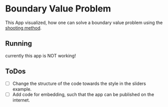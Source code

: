 # Boundary Value Problem
This App visualized, how one can solve a boundary value problem using the [shooting method](https://en.wikipedia.org/wiki/Shooting_method).

## Running
currently this app is NOT working!

## ToDos
- [ ] Change the structure of the code towards the style in the sliders example.
- [ ] Add code for embedding, such that the app can be published on the internet.
